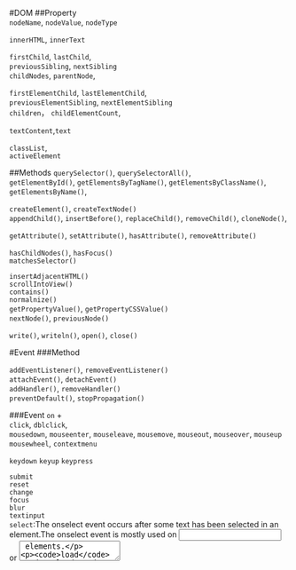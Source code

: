 #DOM
##Property  
`nodeName`, `nodeValue`, `nodeType`  
  
`innerHTML`, `innerText`  
  
`firstChild`, `lastChild`,  
`previousSibling`, `nextSibling`  
`childNodes`, `parentNode`, 

`firstElementChild`, `lastElementChild`,   
`previousElementSibling`, `nextElementSibling`  
`children`， `childElementCount`,  

`textContent`,`text`  
  
`classList`,  
`activeElement`   


##Methods
`querySelector()`, `querySelectorAll()`,  
`getElementById()`, `getElementsByTagName()`, `getElementsByClassName()`, `getElementsByName()`,  
   
 
`createElement()`, `createTextNode()`  
`appendChild()`, `insertBefore()`, `replaceChild()`, `removeChild()`, `cloneNode()`,  
  
`getAttribute()`, `setAttribute()`, `hasAttribute()`, `removeAttribute()`  

 
`hasChildNodes()`, `hasFocus()`  
`matchesSelector()`     
 
`insertAdjacentHTML()`  
`scrollIntoView()`  
`contains()`  
`normalnize()`   
`getPropertyValue()`, `getPropertyCSSValue()`  
`nextNode()`, `previousNode()`  

  
`write()`, `writeln()`, `open()`, `close()` 



#Event 
###Method 

`addEventListener()`, `removeEventListener()`  
`attachEvent()`, `detachEvent()`  
`addHandler()`, `removeHandler()`  
`preventDefault()`, `stopPropagation()`  


 
###Event
`on` +  
`click`, `dblclick`,  
`mousedown`, `mouseenter`, `mouseleave`, `mousemove`, `mouseout`, `mouseover`, `mouseup`  
`mousewheel`, `contextmenu`

`keydown` `keyup` `keypress`  

`submit`  
 `reset`  
 `change`  
 `focus`  
  `blur`  
 `textinput`  
 `select`:The onselect event occurs after some text has been selected in an element.The onselect event is mostly used on <input type="text"> or <textarea> elements.

`load` `unload`  

`resize` `scroll`  

####prop
`clientX`, `clientY`, `pageX`, `pageY`, `scrollLeft`, `scrollTop`